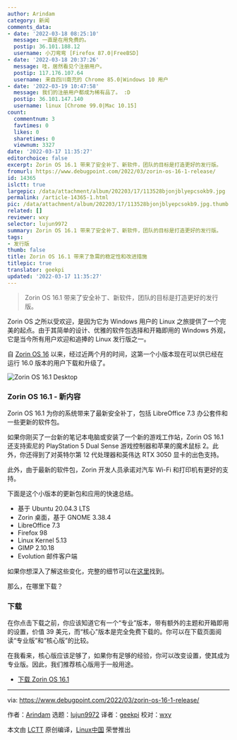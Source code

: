 ```yaml
---
author: Arindam
category: 新闻
comments_data:
- date: '2022-03-18 08:25:10'
  message: 一直是在用免费的。
  postip: 36.101.188.12
  username: 小刀弯弯 [Firefox 87.0|FreeBSD]
- date: '2022-03-18 20:37:26'
  message: 哇，居然看见个注册用户。
  postip: 117.176.107.64
  username: 来自四川南充的 Chrome 85.0|Windows 10 用户
- date: '2022-03-19 10:47:58'
  message: 我们的注册用户都成为稀有品了。 :D
  postip: 36.101.147.140
  username: linux [Chrome 99.0|Mac 10.15]
count:
  commentnum: 3
  favtimes: 0
  likes: 0
  sharetimes: 0
  viewnum: 3327
date: '2022-03-17 11:35:27'
editorchoice: false
excerpt: Zorin OS 16.1 带来了安全补丁、新软件，团队的目标是打造更好的发行版。
fromurl: https://www.debugpoint.com/2022/03/zorin-os-16-1-release/
id: 14365
islctt: true
largepic: /data/attachment/album/202203/17/113528bjonjblyepcsokb9.jpg
permalink: /article-14365-1.html
pic: /data/attachment/album/202203/17/113528bjonjblyepcsokb9.jpg.thumb.jpg
related: []
reviewer: wxy
selector: lujun9972
summary: Zorin OS 16.1 带来了安全补丁、新软件，团队的目标是打造更好的发行版。
tags:
- 发行版
thumb: false
title: Zorin OS 16.1 带来了急需的稳定性和改进措施
titlepic: true
translator: geekpi
updated: '2022-03-17 11:35:27'
---
```



> 
> Zorin OS 16.1 带来了安全补丁、新软件，团队的目标是打造更好的发行版。
> 
> 
> 


Zorin OS 之所以受欢迎，是因为它为 Windows 用户的 Linux 之旅提供了一个完美的起点。由于其简单的设计、优雅的软件包选择和开箱即用的 Windows 外观，它是当今所有用户欢迎和追捧的 Linux 发行版之一。


自 [Zorin OS 16](https://www.debugpoint.com/2021/12/zorin-os-16-lite-review-xfce/) 以来，经过近两个月的时间，这第一个小版本现在可以供已经在运行 16.0 版本的用户下载和升级了。


![Zorin OS 16.1 Desktop](/data/attachment/album/202203/17/113528bjonjblyepcsokb9.jpg)


### Zorin OS 16.1 - 新内容


Zorin OS 16.1 为你的系统带来了最新安全补丁，包括 LibreOffice 7.3 办公套件和一些更新的软件包。


如果你刚买了一台新的笔记本电脑或安装了一个新的游戏工作站，Zorin OS 16.1 还支持索尼的 PlayStation 5 Dual Sense 游戏控制器和苹果的魔术鼠标 2。此外，你还得到了对英特尔第 12 代处理器和英伟达 RTX 3050 显卡的出色支持。


此外，由于最新的软件包，Zorin 开发人员承诺对汽车 Wi-Fi 和打印机有更好的支持。


下面是这个小版本的更新包和应用的快速总结。


* 基于 Ubuntu 20.04.3 LTS
* Zorin 桌面，基于 GNOME 3.38.4
* LibreOffice 7.3
* Firefox 98
* Linux Kernel 5.13
* GIMP 2.10.18
* Evolution 邮件客户端


如果你想深入了解这些变化，完整的细节可以在[这里](https://blog.zorin.com/2022/03/10/zorin-os-16-1-released-support-for-ukraine/)找到。


那么，在哪里下载？


### 下载


在你点击下载之前，你应该知道它有一个“专业”版本，带有额外的主题和开箱即用的设置，价值 39 美元，而“核心”版本是完全免费下载的。你可以在下载页面阅读“专业版”和“核心版”的比较。


在我看来，核心版应该足够了，如果你有足够的经验，你可以改变设置，使其成为专业版。因此，我们推荐核心版用于一般用途。


* [下载 Zorin OS 16.1](https://zorin.com/os/download/)




---


via: <https://www.debugpoint.com/2022/03/zorin-os-16-1-release/>


作者：[Arindam](https://www.debugpoint.com/author/admin1/) 选题：[lujun9972](https://github.com/lujun9972) 译者：[geekpi](https://github.com/geekpi) 校对：[wxy](https://github.com/wxy)


本文由 [LCTT](https://github.com/LCTT/TranslateProject) 原创编译，[Linux中国](https://linux.cn/) 荣誉推出